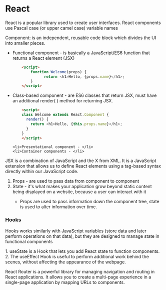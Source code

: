 # React
<p>React is a popular library used to create user interfaces. React components use Pascal case (or upper camel case) variable names</p>
<p>Component: is an independent, reusable code block which divides the UI into smaller pieces.</p>
<ul>
    <li>Functional component - is basically a JavaScript/ES6 function that returns a React element (JSX)</br>
    
```html
    <script>
        function Welcome(props) {
              return <h1>Hello, {props.name}</h1>;
        }
    </script>
```
</li>
    <li>Class-based component - are ES6 classes that return JSX, must have an additional render( ) method for returning JSX.<br>

```html
    <script>
    class Welcome extends React.Component {
      render() {
        return <h1>Hello, {this.props.name}</h1>;
      }
    }
    </script>
```
</li>
    
    <li>Presentational component - </li>
    <li>Container components - </li>
</ul>
<p>JSX is a combination of JavaScript and the X from XML. It is a JavaScript extension that allows us to define React elements using a tag-based syntax directly within our JavaScript code.</p>
<ol>
    <li>Props - are used to pass data from component to component</li>
    <li>State - it's what makes your application grow beyond static content being displayed on a website, because a user can interact with it</li>
    <ul>
        <li>Props are used to pass information down the component tree, state is used to alter information over time.</li>
    </ul>
</ol>

### Hooks <br>

<p>Hooks works similarly with JavaScript variables (store data and later perform operations on that data), but they are designed to manage state in functional components</p>
1. useState is a Hook that lets you add React state to function components. <br>
2. The useEffect Hook is useful to perform additional work behind the scenes, without affecting the appearance of the webpage.<br>

React Router is a powerful library for managing navigation and routing in React applications. It allows you to create a multi-page experience in a single-page application by mapping URLs to components. 


